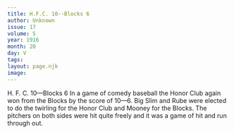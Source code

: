 ```yaml
---
title: H.F.C. 10--Blocks 6
author: Unknown
issue: 17
volume: 5
year: 1916
month: 20
day: V
tags:
layout: page.njk
image:
---
```

H. F. C. 10—Blocks 6      In a game of comedy baseball the Honor Club again won from the Blocks by the score of 10—6.   Big Slim and Rube were elected to do the twirling for the Honor Club and Mooney for the Blocks.    The pitchers on both sides were hit quite freely and it was a game of hit and run through out.





